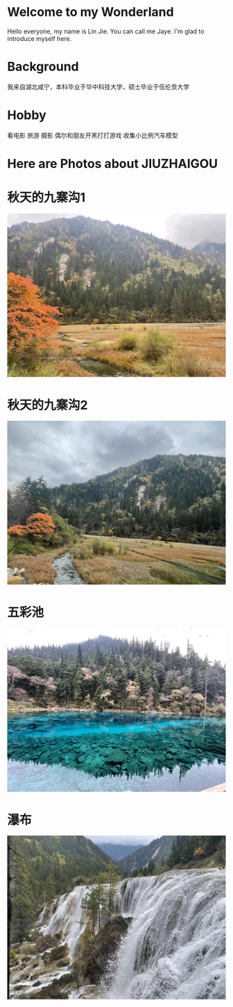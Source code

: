 # Welcome to my Wonderland

Hello everyone, my name is Lin Jie. You can call me Jaye. I'm glad to introduce myself here. 

# Background
我来自湖北咸宁，本科毕业于华中科技大学，硕士毕业于伍伦贡大学

# Hobby
看电影 旅游 摄影 偶尔和朋友开黑打打游戏 收集小比例汽车模型 



# Here are Photos about JIUZHAIGOU

# 秋天的九寨沟1
![image](https://raw.githubusercontent.com/Jaye93/GTB-2022-LINJIE/main/autumn2.jpg)

# 秋天的九寨沟2
![image](https://raw.githubusercontent.com/Jaye93/GTB-2022-LINJIE/main/autumn.jpg)

# 五彩池
![image](https://raw.githubusercontent.com/Jaye93/GTB-2022-LINJIE/main/wucaichi.jpg)

# 瀑布
![image](https://raw.githubusercontent.com/Jaye93/GTB-2022-LINJIE/main/pubu.jpg)


